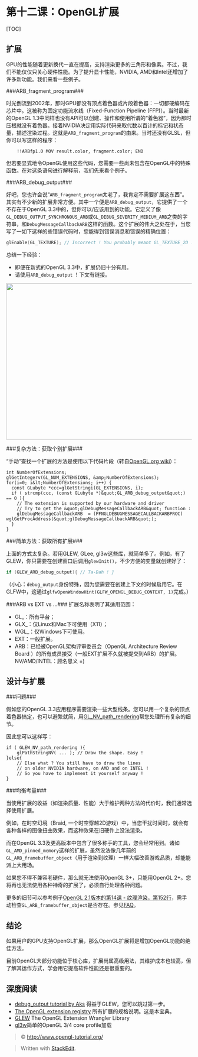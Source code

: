 第十二课：OpenGL扩展
===
[TOC]

扩展
---
GPU的性能随着更新换代一直在提高，支持渲染更多的三角形和像素。不过，我们不能仅仅只关心硬件性能。为了提升显卡性能，NVIDIA, AMD和Intel还增加了许多新功能。我们来看一些例子。

###ARB_fragment_program###

时光倒流到2002年，那时GPU都没有顶点着色器或片段着色器：一切都硬编码在芯片中。这被称为固定功能流水线（Fixed-Function Pipeline (FFP)）。当时最新的OpenGL 1.3中同样也没有API可以创建、操作和使用所谓的“着色器”，因为那时压根就没有着色器。接着NVIDIA决定用实际代码来取代数以百计的标记和状态量，描述渲染过程。这就是`ARB_fragment_program`的由来。当时还没有GLSL，但你可以写这样的程序：

```
    !!ARBfp1.0 MOV result.color, fragment.color; END
```
但若要显式地令OpenGL使用这些代码，您需要一些尚未包含在OpenGL中的特殊函数。在对这条语句进行解释前，我们先来看个例子。

###ARB_debug_output###

好吧，您也许会说“`ARB_fragment_program`太老了，我肯定不需要扩展这东西”。其实有不少新的扩展非常方便。其中一个便是`ARB_debug_output`，它提供了一个不存在于OpenGL 3.3中的，但你可以/应该用到的功能。它定义了像`GL_DEBUG_OUTPUT_SYNCHRONOUS_ARB`或`GL_DEBUG_SEVERITY_MEDIUM_ARB`之类的字符串，和`DebugMessageCallbackARB`这样的函数。这个扩展的伟大之处在于，当您写了一如下这样的些错误代码时，您能得到错误消息和错误的精确位置：

```cpp
glEnable(GL_TEXTURE); // Incorrect ! You probably meant GL_TEXTURE_2D !
```
总结一下经验：

- 即便在新式的OpenGL 3.3中，扩展仍旧十分有用。
- 请使用`ARB_debug_output` ！下文有链接。

<img class="alignnone size-large wp-image-622" title="breakpoint" src="http://www.opengl-tutorial.org/wp-content/uploads/2012/02/breakpoint-1024x678.png" alt="" width="640" height="423" />

###复杂方法：获取个别扩展###

“手动”查找一个扩展的方法是使用以下代码片段（转自[OpenGL.org wiki](http://www.opengl.org/wiki/GlGetString)）：

```
int NumberOfExtensions;
glGetIntegerv(GL_NUM_EXTENSIONS, &amp;NumberOfExtensions);
for(i=0; i&lt;NumberOfExtensions; i++) {
  const GLubyte *ccc=glGetStringi(GL_EXTENSIONS, i);
  if ( strcmp(ccc, (const GLubyte *)&quot;GL_ARB_debug_output&quot;) == 0 ){
    // The extension is supported by our hardware and driver
    // Try to get the &quot;glDebugMessageCallbackARB&quot; function :
    glDebugMessageCallbackARB  = (PFNGLDEBUGMESSAGECALLBACKARBPROC) wglGetProcAddress(&quot;glDebugMessageCallbackARB&quot;);
  }
}
```
###简单方法：获取所有扩展###

上面的方式太复杂。若用GLEW, GLee, gl3w这些库，就简单多了。例如，有了GLEW，你只需要在创建窗口后调用`glewInit()`，不少方便的变量就创建好了：  
```cpp
if (GLEW_ARB_debug_output){ // Ta-Dah ! }
```
（小心：`debug_output`身份特殊，因为您需要在创建上下文的时候启用它。在GLFW中，这通过`glfwOpenWindowHint(GLFW_OPENGL_DEBUG_CONTEXT, 1)`完成。）

###ARB vs EXT vs ...###
扩展名称表明了其适用范围：

+ GL_：所有平台；
+ GLX_：仅Linux和Mac下可使用（X11）；
+ WGL_：仅Windows下可使用。
+ EXT：一般扩展。
+ ARB：已经被OpenGL架构评审委员会（OpenGL Architecture Review Board ）的所有成员接受（一般EXT扩展不久就被提交到ARB）的扩展。
NV/AMD/INTEL：顾名思义 =)

设计与扩展
---
###问题###

假如您的OpenGL 3.3应用程序需要渲染一些大型线条。您可以用一个复杂的顶点着色器搞定，也可以避繁就简，用[GL_NV_path_rendering](http://www.opengl.org/registry/specs/NV/path_rendering.txt)帮您处理所有复杂的细节。

因此您可以这样写：

```
if ( GLEW_NV_path_rendering ){
    glPathStringNV( ... ); // Draw the shape. Easy !
}else{
    // Else what ? You still have to draw the lines
    // on older NVIDIA hardware, on AMD and on INTEL !
    // So you have to implement it yourself anyway !
}
```
###均衡考量###

当使用扩展的收益（如渲染质量、性能）大于维护两种方法的代价时，我们通常选择使用扩展。

例如，在时空幻境（Braid, 一个时空穿越2D游戏）中，当您干扰时间时，就会有各种各样的图像扭曲效果，而这种效果在旧硬件上没法渲染。

而在OpenGL 3.3及更高版本中包含了很多称手的工具，您会经常用到。诸如`GL_AMD_pinned_memory`这样的扩展，虽然没法像几年前的`GL_ARB_framebuffer_object`（用于渲染到纹理）一样大幅改善游戏品质，却能能派上大用场。

如果您不得不兼容老硬件，那么就无法使用OpenGL 3+，只能用OpenGL 2+。您将再也无法使用各种神奇的扩展了，必须自行处理各种问题。

更多的细节可以参考例子[OpenGL 2.1版本的第14课 - 纹理渲染，第152行](http://code.google.com/p/opengl-tutorial-org/source/browse/tutorial14_render_to_texture/tutorial14.cpp?name=2.1%20branch#152)，需手动检查`GL_ARB_framebuffer_object`是否存在。参见[FAQ](http://www.opengl-tutorial.org/miscellaneous/faq/)。

结论
---
如果用户的GPU支持OpenGL扩展，那么OpenGL扩展将是增加OpenGL功能的绝佳方法。 

目前OpenGL大部分功能位于核心库，扩展尚属高级用法，其维护成本也较高，但了解其运作方式，学会用它提高软件性能还是很重要的。

深度阅读
---

- [debug_output tutorial by Aks](http://sites.google.com/site/opengltutorialsbyaks/introduction-to-opengl-4-1---tutorial-05) 得益于GLEW，您可以跳过第一步。
- [The OpenGL extension registry](http://www.opengl.org/registry/) 所有扩展的规格说明。这是本宝典。
- [GLEW](http://glew.sourceforge.net/) The OpenGL Extension Wrangler Library
- [gl3w](https://github.com/skaslev/gl3w)简单的OpenGL 3/4 core profile加载 


> &copy; http://www.opengl-tutorial.org/

> Written with [StackEdit](https://stackedit.io/).
